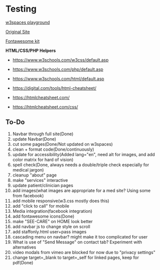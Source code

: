 
# **Testing**

[w3spaces playground](https://testing1472.w3spaces.com/)

[Original Site](https://SEE-CARE.com/)

[Fontawesome kit](https://fontawesome.com/kits/dcf5d0b3c5/use/)


**HTML/CSS/PHP Helpers**

- https://www.w3schools.com/w3css/default.asp

- https://www.w3schools.com/php/default.asp

- https://www.w3schools.com/html/default.asp

- https://digital.com/tools/html-cheatsheet/

- https://htmlcheatsheet.com/

- https://htmlcheatsheet.com/css/

## To-Do

1. Navbar through full site(Done)
2. update Navbar(Done)
3. cut some  pages(Done/Not updated on w3spaces)
4. clean + format code(Done/continuously)
5. update for accessibility(Added lang="en", need alt for images, and add color matrix for hard of vision)
6. spell check(Done, always needs a double/triple check especially for medical jargon)
7. cleanup "about" page
8. make "services" interactive
9. update patient/clinician pages
10. add images(what images are appropriate for a med site? Using some from facebook)
11. add mobile responsive(w3.css mostly does this)
12. add "click to call" for mobile
13. Media integration(facebook integration)
14. add fontawesome icons(Done)
15. make "SEE-CARE" on HOME look better
16. add navbar js to change style on scroll
17. add staffonly.html user+pass images
18. cascading menu on navbar? might make it too complicated for user
19. What is use of "Send Message" on contact tab? Experiment with alternatives
20. video modals from vimeo are blocked for now due to "privacy settings"
21. change target=_blank to target=_self for linked pages, keep for pdf(Done)
